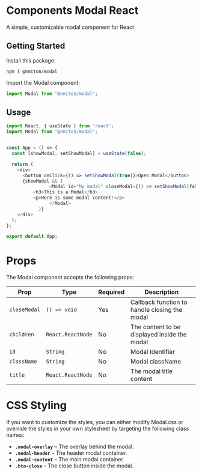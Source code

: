 # Components Modal React

A simple, customizable modal component for React

## Getting Started

Install this package:

```shell
npm i @nmiton/modal
```

Import the Modal component:

```js
import Modal from "@nmiton/modal";
```

## Usage

```js
import React, { useState } from 'react';
import Modal from "@nmiton/modal";


const App = () => {
  const [showModal, setShowModal] = useState(false);

  return (
    <div>
      <button onClick={() => setShowModal(true)}>Open Modal</button>
      {showModal && (
				<Modal id="My modal" closeModal={() => setShowModal(false)} title={<h2>Modal Title</h2>}>
          <h3>This is a Modal</h3>
          <p>Here is some modal content!</p>
				</Modal>
			)}
    </div>
  );
};

export default App;

```

# Props

The Modal component accepts the following props:

| Prop         | Type              | Required | Description                                    |
| ------------ | ----------------- | -------- | ---------------------------------------------- |
| `closeModal` | `() => void`      | Yes      | Callback function to handle closing the modal  |
| `children`   | `React.ReactNode` | No       | The content to be displayed inside the modal   |
| `id`         | `String`          | No       | Modal Identifier                               |
| `className`  | `String`          | No       | Modal className                                |
| `title`      | `React.ReactNode` | No       | The modal title content                        |

# CSS Styling

If you want to customize the styles, you can either modify Modal.css or override the styles in your own stylesheet by targeting the following class names:

- **`.modal-overlay`** – The overlay behind the modal.
- **`.modal-header`** – The header modal container.
- **`.modal-content`** – The main modal container.
- **`.btn-close`** – The close button inside the modal.

